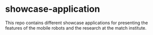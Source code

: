 # showcase-application
This repo contains different showcase applications for presenting the features of the mobile robots and the research at the match institute.
